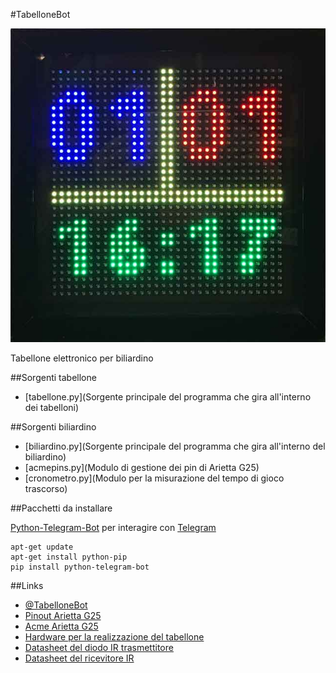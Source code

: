 #TabelloneBot

![Tabellone elettronico](tabellone.jpg)

Tabellone elettronico per biliardino

##Sorgenti tabellone

* [tabellone.py](Sorgente principale del programma che gira all'interno dei tabelloni)

##Sorgenti biliardino

* [biliardino.py](Sorgente principale del programma che gira all'interno del biliardino)
* [acmepins.py](Modulo di gestione dei pin di Arietta G25)
* [cronometro.py](Modulo per la misurazione del tempo di gioco trascorso)

##Pacchetti da installare 

[Python-Telegram-Bot](https://github.com/python-telegram-bot/python-telegram-bot) per interagire con [Telegram](https://telegram.org/)

	apt-get update
	apt-get install python-pip
	pip install python-telegram-bot

##Links

* [@TabelloneBot](https://telegram.me/TabelloneBot)
* [Pinout Arietta G25](http://pinout.acmesystems.it)
* [Acme Arietta G25](http://www.acmesystems.it/arietta)
* [Hardware per la realizzazione del tabellone](http://www.acmesystems.it/ledpanel)
* [Datasheet del diodo IR trasmettitore](http://www.mouser.com/ds/2/239/S_110_E5208A-336877.pdf)
* [Datasheet del ricevitore IR](http://www.mouser.com/ds/2/427/tsop321-531469.pdf)
